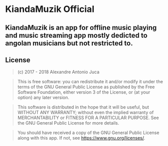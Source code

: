 # KiandaMuzik Official
## KiandaMuzik is an app for offline music playing and music streaming app mostly dedicted to angolan musicians but not restricted to.



## License

>(c) 2017 - 2018  Alexandre Antonio Juca 

>This is free software: you can redistribute it and/or modify it under the terms of the GNU General Public License as published by the Free Software Foundation, either version 3 of the License, or (at your option) any later version. 

>This software is distributed in the hope that it will be useful, but WITHOUT ANY WARRANTY; without even the implied warranty of MERCHANTABILITY or FITNESS FOR A PARTICULAR PURPOSE. See the GNU General Public License for more details. 

>You should have received a copy of the GNU General Public License along with this app. If not, see <https://www.gnu.org/licenses/>. 

